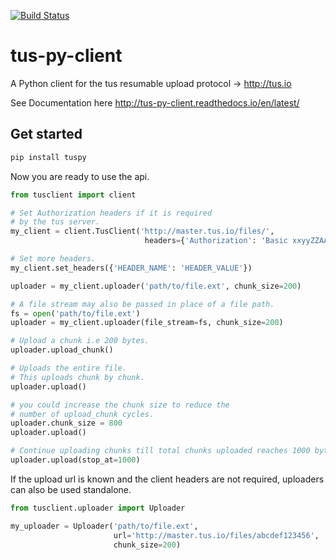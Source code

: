 [![Build Status](https://travis-ci.org/ifedapoolarewaju/tus-py-client.svg?branch=master)](https://travis-ci.org/ifedapoolarewaju/tus-py-client)

# tus-py-client
A Python client for the tus resumable upload protocol ->  http://tus.io

See Documentation here http://tus-py-client.readthedocs.io/en/latest/

## Get started

```bash
pip install tuspy
```

Now you are ready to use the api.

``` python
from tusclient import client

# Set Authorization headers if it is required
# by the tus server.
my_client = client.TusClient('http://master.tus.io/files/',
                              headers={'Authorization': 'Basic xxyyZZAAbbCC='})

# Set more headers.
my_client.set_headers({'HEADER_NAME': 'HEADER_VALUE'})

uploader = my_client.uploader('path/to/file.ext', chunk_size=200)

# A file stream may also be passed in place of a file path.
fs = open('path/to/file.ext')
uploader = my_client.uploader(file_stream=fs, chunk_size=200)

# Upload a chunk i.e 200 bytes.
uploader.upload_chunk()

# Uploads the entire file.
# This uploads chunk by chunk.
uploader.upload()

# you could increase the chunk size to reduce the
# number of upload_chunk cycles.
uploader.chunk_size = 800
uploader.upload()

# Continue uploading chunks till total chunks uploaded reaches 1000 bytes.
uploader.upload(stop_at=1000)
```

If the upload url is known and the client headers are not required, uploaders can also be used standalone.

``` python
from tusclient.uploader import Uploader

my_uploader = Uploader('path/to/file.ext',
                       url='http://master.tus.io/files/abcdef123456',
                       chunk_size=200)
```
